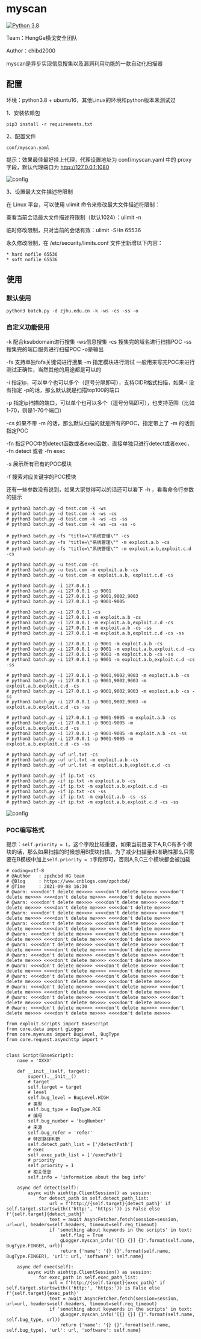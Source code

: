 # myscan

[![Python 3.8](https://img.shields.io/badge/python-3.8-red.svg)](https://www.python.org/)  

Team：HengGe横戈安全团队

Author：chibd2000

myscan是异步实现信息搜集以及漏洞利用功能的一款自动化扫描器

## 配置

环境：python3.8 + ubuntu16，其他Linux的环境和python版本未测试过

1、安装依赖包

`pip3 install -r requirements.txt`

2、配置文件

`conf/myscan.yaml`

提示：效果最佳最好挂上代理，代理设置地址为 conf/myscan.yaml 中的 proxy 字段，默认代理端口为 http://127.0.0.1:1080

![config](img/config.png)

3、设置最大文件描述符限制

在 Linux 平台，可以使用 ulimit 命令来修改最大文件描述符限制：

查看当前会话最大文件描述符限制（默认1024）：ulimit -n

临时修改限制，只对当前的会话有效：ulimit -SHn 65536

永久修改限制，在 /etc/security/limits.conf 文件里新增以下内容：

```
* hard nofile 65536
* soft nofile 65536
```

## 使用

### 默认使用

`python3 batch.py -d zjhu.edu.cn -k -ws -cs -ss -o`

### 自定义功能使用

-k 配合ksubdomain进行搜集 -ws信息搜集 -cs 搜集完的域名进行扫描POC  -ss 搜集完的端口服务进行扫描POC -o是输出

-fs 支持单独fofa关键词进行搜集 -m 指定模块进行测试 一般用来写完POC来进行测试正确性，当然其他的用途都是可以的

-i 指定ip，可以单个也可以多个（逗号分隔即可），支持CIDR格式扫描，如果-i 没有指定 -p的话，那么默认就是扫描top100的端口

-p 指定ip扫描的端口，可以单个也可以多个（逗号分隔即可），也支持范围（比如1-70，则是1-70个端口）

-cs 如果不带 -m 的话，那么默认扫描的就是所有的POC，指定带上了 -m 的话则指定POC

-fn 指定POC中的detect函数或者exec函数，直接单独只进行detect或者exec， -fn detect 或者 -fn exec

-s 展示所有已有的POC模块

-f 搜索对应关键字的POC模块

还有一些参数没有说到，如果大家觉得可以的话还可以看下 -h ，看看命令行参数的提示

```
# python3 batch.py -d test.com -k -ws
# python3 batch.py -d test.com -k -ws -cs
# python3 batch.py -d test.com -k -ws -cs -ss
# python3 batch.py -d test.com -k -ws -cs -ss -o
```

```
# python3 batch.py -fs "title=\"系统管理\"" -cs
# python3 batch.py -fs "title=\"系统管理\"" -m exploit.a.b -cs
# python3 batch.py -fs "title=\"系统管理\"" -m exploit.a.b,exploit.c.d -cs
```

```
# python3 batch.py -u test.com -cs
# python3 batch.py -u test.com -m exploit.a.b -cs
# python3 batch.py -u test.com -m exploit.a.b, exploit.c.d -cs
```

```
# python3 batch.py -i 127.0.0.1
# python3 batch.py -i 127.0.0.1 -p 9001 
# python3 batch.py -i 127.0.0.1 -p 9001,9002,9003
# python3 batch.py -i 127.0.0.1 -p 9001-9005
```

```
# python3 batch.py -i 127.0.0.1 -cs
# python3 batch.py -i 127.0.0.1 -m exploit.a.b -cs
# python3 batch.py -i 127.0.0.1 -m exploit.a.b,exploit.c.d -cs
# python3 batch.py -i 127.0.0.1 -m exploit.a.b -cs -ss
# python3 batch.py -i 127.0.0.1 -m exploit.a.b,exploit.c.d -cs -ss
```

```
# python3 batch.py -i 127.0.0.1 -p 9001 -m exploit.a.b -cs
# python3 batch.py -i 127.0.0.1 -p 9001 -m exploit.a.b,exploit.c.d -cs
# python3 batch.py -i 127.0.0.1 -p 9001 -m exploit.a.b -cs -ss
# python3 batch.py -i 127.0.0.1 -p 9001 -m exploit.a.b,exploit.c.d -cs -ss
```

```
# python3 batch.py -i 127.0.0.1 -p 9001,9002,9003 -m exploit.a.b -cs
# python3 batch.py -i 127.0.0.1 -p 9001,9002,9003 -m exploit.a.b,exploit.c.d -cs
# python3 batch.py -i 127.0.0.1 -p 9001,9002,9003 -m exploit.a.b -cs -ss
# python3 batch.py -i 127.0.0.1 -p 9001,9002,9003 -m exploit.a.b,exploit.c.d -cs -ss
```

```
# python3 batch.py -i 127.0.0.1 -p 9001-9005 -m exploit.a.b -cs
# python3 batch.py -i 127.0.0.1 -p 9001-9005 -m exploit.a.b,exploit.c.d -cs
# python3 batch.py -i 127.0.0.1 -p 9001-9005 -m exploit.a.b -cs -ss
# python3 batch.py -i 127.0.0.1 -p 9001-9005 -m exploit.a.b,exploit.c.d -cs -ss
```

```
# python3 batch.py -uf url.txt -cs
# python3 batch.py -uf url.txt -m exploit.a.b -cs
# python3 batch.py -uf url.txt -m exploit.a.b,exploit.c.d -cs
```

```
# python3 batch.py -if ip.txt -cs
# python3 batch.py -if ip.txt -m exploit.a.b -cs
# python3 batch.py -if ip.txt -m exploit.a.b,exploit.c.d -cs
# python3 batch.py -if ip.txt -cs -ss
# python3 batch.py -if ip.txt -m exploit.a.b -cs -ss
# python3 batch.py -if ip.txt -m exploit.a.b,exploit.c.d -cs -ss
```

![config](img/run.png)

### POC编写格式

提示：`self.priority = 1`，这个字段比较重要，如果当前目录下A,B,C有多个模块的话，那么如果扫描的时候想用B模块扫描，为了减少扫描量和准确性那么只需要在B模板中加上`self.priority = 1`字段即可，否则A,B,C三个模块都会被加载

```
# coding=utf-8
# @Author   : zpchcbd HG team
# @Blog     : https://www.cnblogs.com/zpchcbd/
# @Time     : 2021-09-08 16:30
# @warn: <<<<don't delete me>>>> <<<<don't delete me>>>> <<<<don't delete me>>>> <<<<don't delete me>>>> <<<<don't delete me>>>>
# @warn: <<<<don't delete me>>>> <<<<don't delete me>>>> <<<<don't delete me>>>> <<<<don't delete me>>>> <<<<don't delete me>>>>
# @warn: <<<<don't delete me>>>> <<<<don't delete me>>>> <<<<don't delete me>>>> <<<<don't delete me>>>> <<<<don't delete me>>>>
# @warn: <<<<don't delete me>>>> <<<<don't delete me>>>> <<<<don't delete me>>>> <<<<don't delete me>>>> <<<<don't delete me>>>>
# @warn: <<<<don't delete me>>>> <<<<don't delete me>>>> <<<<don't delete me>>>> <<<<don't delete me>>>> <<<<don't delete me>>>>
# @warn: <<<<don't delete me>>>> <<<<don't delete me>>>> <<<<don't delete me>>>> <<<<don't delete me>>>> <<<<don't delete me>>>>
# @warn: <<<<don't delete me>>>> <<<<don't delete me>>>> <<<<don't delete me>>>> <<<<don't delete me>>>> <<<<don't delete me>>>>
# @warn: <<<<don't delete me>>>> <<<<don't delete me>>>> <<<<don't delete me>>>> <<<<don't delete me>>>> <<<<don't delete me>>>>
# @warn: <<<<don't delete me>>>> <<<<don't delete me>>>> <<<<don't delete me>>>> <<<<don't delete me>>>> <<<<don't delete me>>>>
# @warn: <<<<don't delete me>>>> <<<<don't delete me>>>> <<<<don't delete me>>>> <<<<don't delete me>>>> <<<<don't delete me>>>>
# @warn: <<<<don't delete me>>>> <<<<don't delete me>>>> <<<<don't delete me>>>> <<<<don't delete me>>>> <<<<don't delete me>>>>
# @warn: <<<<don't delete me>>>> <<<<don't delete me>>>> <<<<don't delete me>>>> <<<<don't delete me>>>> <<<<don't delete me>>>>

from exploit.scripts import BaseScript
from core.data import gLogger
from core.myenums import BugLevel, BugType
from core.request.asynchttp import *


class Script(BaseScript):
    name = 'XXXX'

    def __init__(self, target):
        super().__init__()
        # target
        self.target = target
        # level
        self.bug_level = BugLevel.HIGH
        # 类型
        self.bug_type = BugType.RCE
        # 编号
        self.bug_number = 'bugNumber'
        # 来源
        self.bug_refer = 'refer'
        # 特定路径判断
        self.detect_path_list = ['/detectPath']
        # exec
        self.exec_path_list = ['/execPath']
        # priority
        self.priority = 1
        # 相关信息
        self.info = 'information about the bug info'

    async def detect(self):
        async with aiohttp.ClientSession() as session:
            for detect_path in self.detect_path_list:
                url = f'http://{self.target}{detect_path}' if self.target.startswith(('http:', 'https:')) is False else f'{self.target}{detect_path}'
                text = await AsyncFetcher.fetch(session=session, url=url, headers=self.headers, timeout=self.req_timeout)
                if 'something about keywords in the scripts' in text:
                    self.flag = True
                    gLogger.myscan_info('[{} {}] {}'.format(self.name, BugType.FINGER, url))
                    return {'name': '{} {}'.format(self.name, BugType.FINGER), 'url': url, 'software': self.name}

    async def exec(self):
        async with aiohttp.ClientSession() as session:
            for exec_path in self.exec_path_list:
                url = f'http://{self.target}{exec_path}' if self.target.startswith(('http:', 'https:')) is False else f'{self.target}{exec_path}'
                text = await AsyncFetcher.fetch(session=session, url=url, headers=self.headers, timeout=self.req_timeout)
                if 'something about keywords in the scripts' in text:
                    gLogger.myscan_info('[{} {}] {}'.format(self.name, self.bug_type, url))
                    return {'name': '{} {}'.format(self.name, self.bug_type), 'url': url, 'software': self.name}

```


